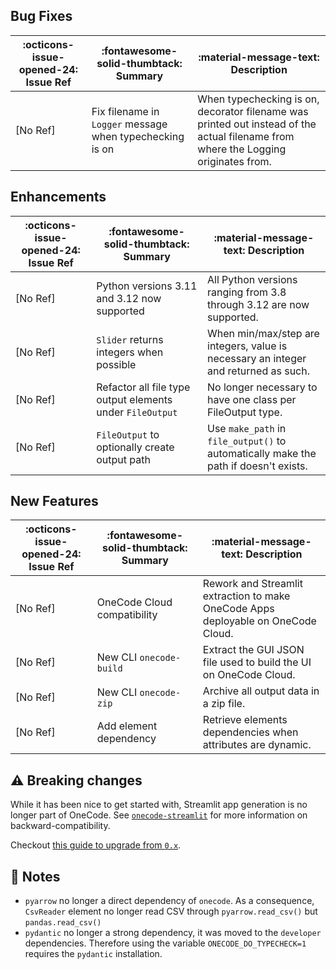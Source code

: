 ## Bug Fixes

:octicons-issue-opened-24: Issue Ref | :fontawesome-solid-thumbtack: Summary | :material-message-text: Description
-|-|-
[No Ref] | Fix filename in `Logger` message when typechecking is on | When typechecking is on, decorator filename was printed out instead of the actual filename from where the Logging originates from.

## Enhancements

:octicons-issue-opened-24: Issue Ref | :fontawesome-solid-thumbtack: Summary | :material-message-text: Description
-|-|-
[No Ref] | Python versions 3.11 and 3.12 now supported | All Python versions ranging from 3.8 through 3.12 are now supported.
[No Ref] | `Slider` returns integers when possible | When min/max/step are integers, value is necessary an integer and returned as such.
[No Ref] | Refactor all file type output elements under `FileOutput` | No longer necessary to have one class per FileOutput type.
[No Ref] | `FileOutput` to optionally create output path | Use `make_path` in `file_output()` to automatically make the path if doesn't exists.


## New Features

:octicons-issue-opened-24: Issue Ref | :fontawesome-solid-thumbtack: Summary | :material-message-text: Description
-|-|-
[No Ref] | OneCode Cloud compatibility | Rework and Streamlit extraction to make OneCode Apps deployable on OneCode Cloud.
[No Ref] | New CLI `onecode-build` | Extract the GUI JSON file used to build the UI on OneCode Cloud.
[No Ref] | New CLI `onecode-zip` | Archive all output data in a zip file.
[No Ref] | Add element dependency | Retrieve elements dependencies when attributes are dynamic.


## :warning: Breaking changes

While it has been nice to get started with, Streamlit app generation is no longer part of OneCode. See [`onecode-streamlit`](https://github.com/deeplime-io/onecode-streamlit) for more information on backward-compatibility.

Checkout [this guide to upgrade from `0.x`](https://deeplime-io.github.io/onecode/1.0.0/#upgrading-from-0x).


## :ledger: Notes

* `pyarrow` no longer a direct dependency of `onecode`. As a consequence, `CsvReader` element no longer read CSV through `pyarrow.read_csv()` but `pandas.read_csv()`
* `pydantic` no longer a strong dependency, it was moved to the `developer` dependencies. Therefore using the variable `ONECODE_DO_TYPECHECK=1` requires the `pydantic` installation.

